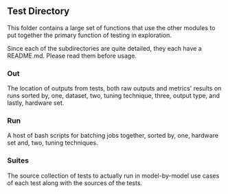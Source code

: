 ## Test Directory

This folder contains a large set of functions that use the other modules to put together the primary function of testing in exploration.  

Since each of the subdirectories are quite detailed, they each have a README.md.  Please read them before usage.

### Out

The location of outputs from tests, both raw outputs and metrics' results on runs sorted by, one, dataset, two, tuning technique, three, output type, and lastly, hardware set.

### Run

A host of bash scripts for batching jobs together, sorted by, one, hardware set and, two, tuning techniques.

### Suites

The source collection of tests to actually run in model-by-model use cases of each test along with the sources of the tests. 